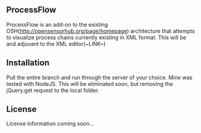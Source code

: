 ## ProcessFlow

ProcessFlow is an add-on to the existing OSH(http://opensensorhub.org/page/homepage) architecture that attempts to visualize process chains currently existing in XML format. This will be and adjuvant to the XML editor(~LINK~)

## Installation

Pull the entire branch and run through the server of your choice. Mine was tested with NodeJS. This will be eliminated soon, but removing the jQuery.get request to the local folder.

## License

License information coming soon...